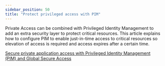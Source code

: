 ```yaml
---
sidebar_position: 50
title: "Protect privileged access with PIM"
---
```


Private Access can be combined with Privileged Identity Management to add an extra security layer to protect critical resources.
This article explains how to configure PIM to enable just-in-time access to critical resources so elevation of access is required and access expires after a certain time.

[Secure private application access with Privileged Identity Management (PIM) and Global Secure Access](https://learn.microsoft.com/en-us/entra/global-secure-access/how-to-configure-global-access-with-pim)